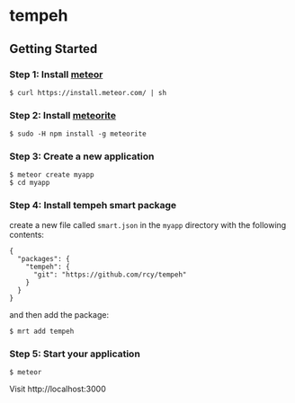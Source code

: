 # tempeh

## Getting Started

### Step 1: Install [meteor](https://meteor.com)
```
$ curl https://install.meteor.com/ | sh
```

### Step 2: Install [meteorite](https://github.com/oortcloud/meteorite)
```
$ sudo -H npm install -g meteorite
```

### Step 3: Create a new application
```
$ meteor create myapp
$ cd myapp
```

### Step 4: Install tempeh smart package
create a new file called `smart.json` in the `myapp` directory with the following contents:

```
{
  "packages": {
    "tempeh": {
      "git": "https://github.com/rcy/tempeh"
    }
  }
}
```

and then add the package:

```
$ mrt add tempeh
```

### Step 5: Start your application

```
$ meteor
```

Visit http://localhost:3000

